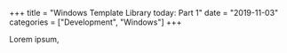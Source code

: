 +++
title = "Windows Template Library today: Part 1"
date = "2019-11-03"
categories = ["Development", "Windows"]
+++

Lorem ipsum,